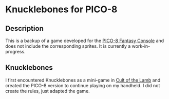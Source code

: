 # Knucklebones for PICO-8
## Description
This is a backup of a game developed for the [PICO-8 Fantasy Console](https://www.lexaloffle.com/pico-8.php) and does not include the corresponding sprites. It is currently a work-in-progress.
## Knucklebones
I first encountered Knucklebones as a mini-game in [Cult of the Lamb](https://www.cultofthelamb.com/) and created the PICO-8 version to continue playing on my handheld. I did not create the rules, just adapted the game.
